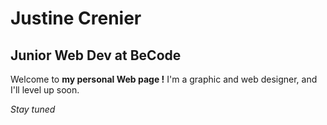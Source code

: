 # Justine Crenier
## Junior Web Dev at BeCode

Welcome to **my personal Web page !**
I'm a graphic and web designer, and I'll level up soon.

*Stay tuned*
